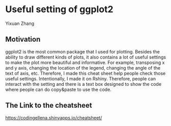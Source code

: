 # Useful setting of ggplot2

Yixuan Zhang

## Motivation

ggplot2 is the most common package that I used for plotting. Besides the ability to draw different kinds of plots, it also contains a lot of useful settings to make the plot more beautiful and informative. For example, transposing x and y axis, changing the location of the legend, changing the angle of the text of axis, etc. Therefore, I made this cheat sheet help people check those useful settings. Intentionally, I made it on Rshiny. Therefore, people can interact with the setting and there is a text box designed to show the code where people can do copy&paste to use the code.

## The Link to the cheatsheet

https://codingellena.shinyapps.io/cheatsheet/
